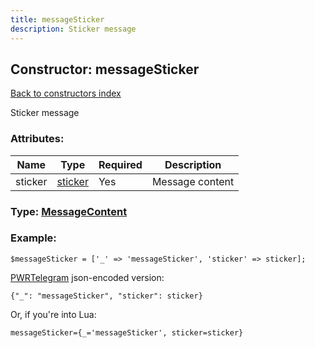 ```yaml
---
title: messageSticker
description: Sticker message
---
```

## Constructor: messageSticker  
[Back to constructors index](index.md)



Sticker message

### Attributes:

| Name     |    Type       | Required | Description |
|----------|---------------|----------|-------------|
|sticker|[sticker](../types/sticker.md) | Yes|Message content|



### Type: [MessageContent](../types/MessageContent.md)


### Example:

```
$messageSticker = ['_' => 'messageSticker', 'sticker' => sticker];
```  

[PWRTelegram](https://pwrtelegram.xyz) json-encoded version:

```
{"_": "messageSticker", "sticker": sticker}
```


Or, if you're into Lua:  


```
messageSticker={_='messageSticker', sticker=sticker}

```


